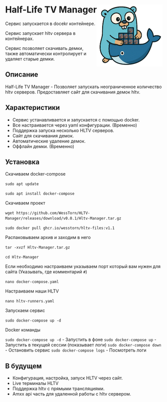 # Half-Life TV Manager <img align="right" src="./HLTV-Manager.png" alt="HLTV Launcher" width="210" height="200"/>

Сервис запускается в docekr контейнере.

Сервис запускает hltv сервера в контейнерах.

Сервис позволяет скачивать демки, также автоматически контролирует и удаляет старые демки.

## Описание

Half-Life TV Manager - Позволяет запускать неограниченное количество hltv серверов. Предоставляет сайт для скачивания демок hltv.

## Характеристики

- Сервис устанавливается и запускается с помощью docker.
- Все настраивается через yaml конфигурации. (Временно)
- Поддержка запуска несколько HLTV серверов.
- Сайт для скачивания демок.
- Автоматические удаление демок.
- Оффлайн демки. (Временно)

## Установка

Скачиваем docker-compose 

`sudo apt update`

`sudo apt install docker-compose`

Скачиваем проект

`wget https://github.com/WessTorn/HLTV-Manager/releases/download/v0.0.1/Hltv-Manager.tar.gz`

`sudo docker pull ghcr.io/wesstorn/hltv-files:v1.1`

Распаковываем архив и заходим в него

`tar -xvzf Hltv-Manager.tar.gz`

`cd Hltv-Manager`

Если необходимо настраиваем указываем порт который вам нужен для сайта (Указывать, где комментарий `#`)

`nano docker-compose.yaml`

Настраиваем наши HLTV

`nano hltv-runners.yaml`

Запускаем сервис

`sudo docker-compose up -d`

Docker команды

`sudo docker-compose up -d` - Запустить в фоне
`sudo docker-compose up` - Запустить в текущей сессии (показывает логи)
`sudo docker-compose down` - Остановить сервис
`sudo docker-compose logs` - Посмотреть логи

## В будущем

- Конфигурация, настройка, запуск HLTV через сайт.
- Live терминалы HLTV
- Поддержка hltv с прямыми трансляциями.
- Amxx api часть для удаленной работы с hltv сервером.